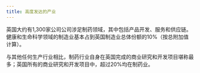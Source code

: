 ```yaml
---
title: 高度发达的产业
---
```


英国大约有1,300家公司公司涉足制药领域，其中包括产品开发、服务和供应链。健康和生命科学领域的制造业基本占到英国制造业总体份额的10%（按总附加值计算）。

与其他任何生产行业相比，制药行业自身在英国完成的商业研究和开发项目堪称最多；英国所有的商业研究和开发项目中，超过20%均在制药业。

